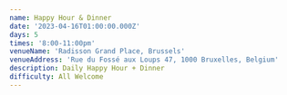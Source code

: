 ```yaml
---
name: Happy Hour & Dinner
date: '2023-04-16T01:00:00.000Z'
days: 5
times: '8:00-11:00pm'
venueName: 'Radisson Grand Place, Brussels'
venueAddress: 'Rue du Fossé aux Loups 47, 1000 Bruxelles, Belgium'
description: Daily Happy Hour + Dinner
difficulty: All Welcome
---
```




